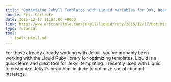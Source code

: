 ```yaml
---
title: "Optimizing Jekyll Templates with Liquid variables for DRY, Readable Markup"
source: Eric Carlisle
date: 2015-12-17 11:07:00 +0000
link: http://www.ericcarlisle.com/jekyll/liquid/ruby/2015/12/17/Optimizing_Jekyll_Templates_with_Liquid_Variables.html
type: Tutorial
tool:
  - tool/jekyll.md 
---
```

For those already already working with Jekyll, you've probably been working with the Liquid Ruby library for optimizing templates. Liquid is a quick learn and great tool for Jekyll templating. I recently used with Liquid to customize Jekyll's head.html include to optimize social channel metatags.





